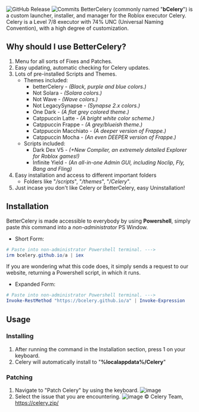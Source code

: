![GitHub Release](https://img.shields.io/github/v/release/bCelery/bCelery.github.io?style=for-the-badge) ![Commits](https://img.shields.io/github/commit-activity/w/bCelery/bCelery.github.io/main?style=for-the-badge&color=b54e00)
BetterCelery (commonly named "**bCelery**") is a custom launcher, installer, and manager for the Roblox executor Celery. Celery is a Level 7/8 executor with 74% UNC (Universal Naming Convention), with a high degree of customization.

## Why should I use BetterCelery?
1. Menu for all sorts of Fixes and Patches.
2. Easy updating, automatic checking for Celery updates.
3. Lots of pre-installed Scripts and Themes.
    - Themes included:
        - betterCelery - *(Black, purple and blue colors.)*
        - Not Solara - *(Solara colors.)*
        - Not Wave - *(Wave colors.)*
        - Not LegacySynapse - *(Synapse 2.x colors.)*
        - One Dark - *(A flat grey colored theme.)*
        - Catppuccin Latte - *(A bright white color scheme.)*
        - Catppuccin Frappe - *(A grey/blueish theme.)*
        - Catppuccin Macchiato - *(A deeper version of Frappe.)*
        - Catppuccin Mocha - *(An even DEEPER version of Frappe.)*
    - Scripts included:
        - Dark Dex V5 - *(+New Compiler, an extremely detailed Explorer for Roblox games!)*
        - Infinite Yield - *(An all-in-one Admin GUI, including Noclip, Fly, Bang and Fling)*
4. Easy installation and access to different important folders
    - Folders like "*/scripts*", "*/themes*", "*/Celery*".
5. Just incase you don't like Celery or BetterCelery, easy Uninstallation!
## Installation
BetterCelery is made accessible to everybody by using **Powershell**, simply paste *this* command into a *non-administrator* PS Window.
- Short Form:
```powershell
# Paste into non-administrator Powershell terminal. --->
irm bcelery.github.io/a | iex
```
If you are wondering what this code does, it simply sends a request to our website, returning a Powershell script, in which it runs.
- Expanded Form:
```powershell
# Paste into non-administrator Powershell terminal. --->
Invoke-RestMethod "https://bcelery.github.io/a" | Invoke-Expression
```

## Usage
### Installing
1. After running the command in the Installation section, press 1 on your keyboard.
2. Celery will automatically install to "**%localappdata%/Celery**"

### Patching
1. Navigate to "Patch Celery" by using the keyboard.
![image](https://github.com/user-attachments/assets/dccc4d15-3c37-412a-8f5c-a9904afa03e3)
2. Select the issue that you are encountering.
![image](https://github.com/user-attachments/assets/761681db-8b1a-4222-b31c-bdb7fc3b0628)
© Celery Team, https://celery.zip/
